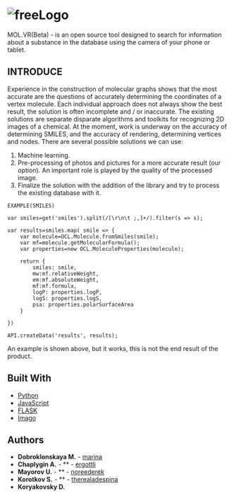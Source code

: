 # ![freeLogo](https://user-images.githubusercontent.com/49564849/68621524-05391080-04e1-11ea-907f-c0314c61416f.jpeg)

MOL.VR(Beta) - is an open source tool designed to search for information about a substance in the database using the camera of your phone or tablet.
 
## INTRODUCE

Experience in the construction of molecular graphs shows that the most accurate are the questions of accurately determining the coordinates of a vertex molecule. Each individual approach does not always show the best result, the solution is often incomplete and / or inaccurate. The existing solutions are separate disparate algorithms and toolkits for recognizing 2D images of a chemical.
At the moment, work is underway on the accuracy of determining SMILES, and the accuracy of rendering, determining vertices and nodes.
There are several possible solutions we can use:
1) Machine learning.
2) Pre-processing of photos and pictures for a more accurate result (our option). An important role is played by the quality of the processed image.
3) Finalize the solution with the addition of the library and try to process the existing database with it.

```
EXAMPLE(SMILES)

var smiles=get('smiles').split(/[\r\n\t ;,]+/).filter(s => s);

var results=smiles.map( smile => {
    var molecule=OCL.Molecule.fromSmiles(smile);
    var mf=molecule.getMolecularFormula();
    var properties=new OCL.MoleculeProperties(molecule);
    
    return {
        smiles: smile,
        mw:mf.relativeWeight,
        em:mf.absoluteWeight,
        mf:mf.formula,
        logP: properties.logP,
        logS: properties.logS,
        psa: properties.polarSurfaceArea
    }
    
})

API.createData('results', results);
```
An example is shown above, but it works, this is not the end result of the product.

## Built With

* [Python](https://www.python.org/)
* [JavaScript](https://www.javascript.com/)
* [FLASK](https://www.palletsprojects.com/p/flask/)
* [Imago](https://lifescience.opensource.epam.com/imago/imago_console.html)


## Authors

* **Dobroklonskaya M.**  - [marina](https://github.com/marina1177)
* **Chaplygin A.** - ** - [ergottli](https://github.com/ergottli)
* **Mayorov U.** - ** - [noreederek](https://github.com/noreederek)
* **Korotkov S.** - ** - [therealadespina](https://github.com/therealadespina)
* **Koryakovsky D.**
